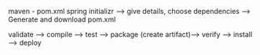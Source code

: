 maven - pom.xml
spring initializr --> give details, choose dependencies --> Generate and download pom.xml

validate --> compile --> test --> package (create artifact)--> verify --> install --> deploy
